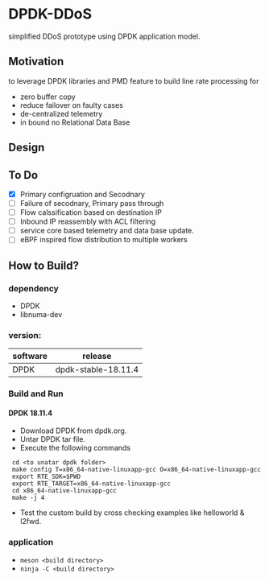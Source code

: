 # DPDK-DDoS
simplified DDoS prototype using DPDK application model.

## Motivation
to leverage DPDK libraries and PMD feature to build line rate processing for
- zero buffer copy
- reduce failover on faulty cases
- de-centralized telemetry
- in bound no Relational Data Base

## Design

## To Do
 - [x] Primary configruation and Secodnary
 - [ ] Failure of secodnary, Primary pass through
 - [ ] Flow calssification based on destination IP
 - [ ] Inbound IP reassembly with ACL filtering
 - [ ] service core based telemetry and data base update.
 - [ ] eBPF inspired flow distribution to multiple workers

## How to Build?

### dependency
 - DPDK
 - libnuma-dev

### version:
| software | release |
| -- | -- |
| DPDK | dpdk-stable-18.11.4 |

### Build and Run

#### DPDK 18.11.4
- Download DPDK from dpdk.org.
- Untar DPDK tar file.
- Execute the following commands
```
 cd <to unatar dpdk folder>
 make config T=x86_64-native-linuxapp-gcc O=x86_64-native-linuxapp-gcc
 export RTE_SDK=$PWD
 export RTE_TARGET=x86_64-native-linuxapp-gcc
 cd x86_64-native-linuxapp-gcc
 make -j 4
```
- Test the custom build by cross checking examples like helloworld & l2fwd.

### application
 - ```meson <build directory>```
 - ```ninja -C <build directory>```

